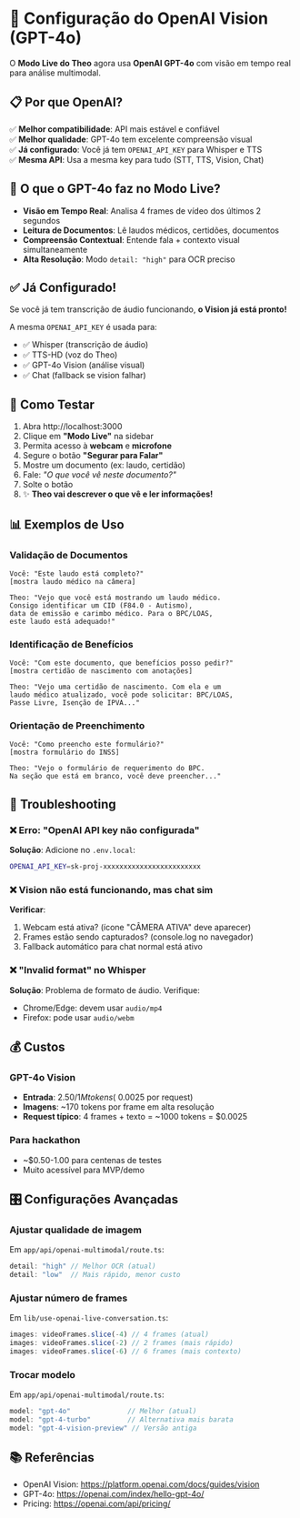 # 🔧 Configuração do OpenAI Vision (GPT-4o)

O **Modo Live do Theo** agora usa **OpenAI GPT-4o** com visão em tempo real para análise multimodal.

## 📋 Por que OpenAI?

✅ **Melhor compatibilidade**: API mais estável e confiável  
✅ **Melhor qualidade**: GPT-4o tem excelente compreensão visual  
✅ **Já configurado**: Você já tem `OPENAI_API_KEY` para Whisper e TTS  
✅ **Mesma API**: Usa a mesma key para tudo (STT, TTS, Vision, Chat)

## 🎯 O que o GPT-4o faz no Modo Live?

- **Visão em Tempo Real**: Analisa 4 frames de vídeo dos últimos 2 segundos
- **Leitura de Documentos**: Lê laudos médicos, certidões, documentos
- **Compreensão Contextual**: Entende fala + contexto visual simultaneamente
- **Alta Resolução**: Modo `detail: "high"` para OCR preciso

## ✅ Já Configurado!

Se você já tem transcrição de áudio funcionando, **o Vision já está pronto!**

A mesma `OPENAI_API_KEY` é usada para:
- ✅ Whisper (transcrição de áudio)
- ✅ TTS-HD (voz do Theo)
- ✅ GPT-4o Vision (análise visual)
- ✅ Chat (fallback se vision falhar)

## 🚀 Como Testar

1. Abra http://localhost:3000
2. Clique em **"Modo Live"** na sidebar
3. Permita acesso à **webcam** e **microfone**
4. Segure o botão **"Segurar para Falar"**
5. Mostre um documento (ex: laudo, certidão)
6. Fale: _"O que você vê neste documento?"_
7. Solte o botão
8. ✨ **Theo vai descrever o que vê e ler informações!**

## 📊 Exemplos de Uso

### Validação de Documentos
```
Você: "Este laudo está completo?"
[mostra laudo médico na câmera]

Theo: "Vejo que você está mostrando um laudo médico. 
Consigo identificar um CID (F84.0 - Autismo), 
data de emissão e carimbo médico. Para o BPC/LOAS, 
este laudo está adequado!"
```

### Identificação de Benefícios
```
Você: "Com este documento, que benefícios posso pedir?"
[mostra certidão de nascimento com anotações]

Theo: "Vejo uma certidão de nascimento. Com ela e um 
laudo médico atualizado, você pode solicitar: BPC/LOAS, 
Passe Livre, Isenção de IPVA..."
```

### Orientação de Preenchimento
```
Você: "Como preencho este formulário?"
[mostra formulário do INSS]

Theo: "Vejo o formulário de requerimento do BPC. 
Na seção que está em branco, você deve preencher..."
```

## 🔧 Troubleshooting

### ❌ Erro: "OpenAI API key não configurada"
**Solução**: Adicione no `.env.local`:
```bash
OPENAI_API_KEY=sk-proj-xxxxxxxxxxxxxxxxxxxxxxxx
```

### ❌ Vision não está funcionando, mas chat sim
**Verificar**:
1. Webcam está ativa? (ícone "CÂMERA ATIVA" deve aparecer)
2. Frames estão sendo capturados? (console.log no navegador)
3. Fallback automático para chat normal está ativo

### ❌ "Invalid format" no Whisper
**Solução**: Problema de formato de áudio. Verifique:
- Chrome/Edge: devem usar `audio/mp4`
- Firefox: pode usar `audio/webm`

## 💰 Custos

### GPT-4o Vision
- **Entrada**: $2.50 / 1M tokens (~$0.0025 por request)
- **Imagens**: ~170 tokens por frame em alta resolução
- **Request típico**: 4 frames + texto = ~1000 tokens = $0.0025

### Para hackathon
- ~$0.50-1.00 para centenas de testes
- Muito acessível para MVP/demo

## 🎛️ Configurações Avançadas

### Ajustar qualidade de imagem
Em `app/api/openai-multimodal/route.ts`:
```typescript
detail: "high" // Melhor OCR (atual)
detail: "low"  // Mais rápido, menor custo
```

### Ajustar número de frames
Em `lib/use-openai-live-conversation.ts`:
```typescript
images: videoFrames.slice(-4) // 4 frames (atual)
images: videoFrames.slice(-2) // 2 frames (mais rápido)
images: videoFrames.slice(-6) // 6 frames (mais contexto)
```

### Trocar modelo
Em `app/api/openai-multimodal/route.ts`:
```typescript
model: "gpt-4o"              // Melhor (atual)
model: "gpt-4-turbo"         // Alternativa mais barata
model: "gpt-4-vision-preview" // Versão antiga
```

## 📚 Referências

- OpenAI Vision: https://platform.openai.com/docs/guides/vision
- GPT-4o: https://openai.com/index/hello-gpt-4o/
- Pricing: https://openai.com/api/pricing/


